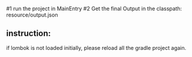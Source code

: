 #1 run the project in MainEntry
#2 Get the final Output in the classpath: resource/output.json

## instruction:
if lombok is not loaded initially, please reload all the gradle project again.

